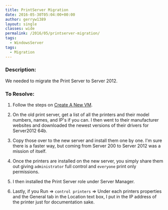 ```yaml
---
title: PrintServer Migration
date: 2016-05-30T05:04:00+00:00
author: gerryw1389
layout: single
classes: wide
permalink: /2016/05/printserver-migration/
tags:
  - WindowsServer
tags:
  - Migration
---
```

<!--more-->

### Description:

We needed to migrate the Print Server to Server 2012.

### To Resolve:

1. Follow the steps on [Create A New VM](https://automationadmin.com/2016/05/hyper-v-to-create-a-new-vm/).

2. On the old print server, get a list of all the printers and their model numbers, names, and IP's if you can. I then went to their manufacturer websites and downloaded the newest versions of their drivers for Server2012 64b.

3. Copy those over to the new server and install them one by one. I'm sure there is a faster way, but coming from Server 200 to Server 2012 was a mission of itself.

4. Once the printers are installed on the new server, you simply share them out giving `administrator` full control and `everyone` print only permissions.

5. I then installed the Print Server role under Server Manager.

6. Lastly, if you Run => `control printers` => Under each printers properties and the General tab in the Location text box, I put in the IP address of the printer just for documentation sake.